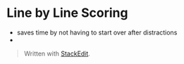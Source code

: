 # Line by Line Scoring

- saves time by not having to start over after distractions
- 

> Written with [StackEdit](https://stackedit.io/).
<!--stackedit_data:
eyJoaXN0b3J5IjpbMTgyODYwNTc0OSwxNDgxMzY4NzcxXX0=
-->